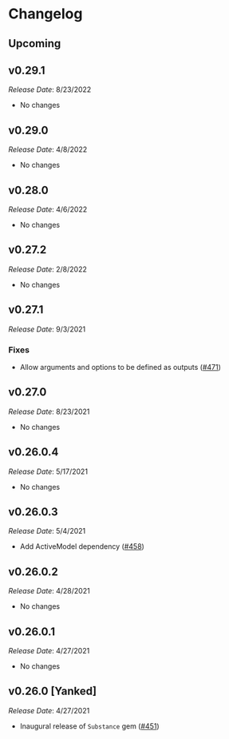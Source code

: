 # Changelog

## Upcoming <!-- Add unreleased change notes here: -->

## v0.29.1

*Release Date*: 8/23/2022

- No changes

## v0.29.0

*Release Date*: 4/8/2022

- No changes

## v0.28.0

*Release Date*: 4/6/2022

- No changes

## v0.27.2

*Release Date*: 2/8/2022

- No changes

## v0.27.1

*Release Date*: 9/3/2021

### Fixes
- Allow arguments and options to be defined as outputs ([#471](https://github.com/Freshly/spicerack/pull/471))

## v0.27.0

*Release Date*: 8/23/2021

- No changes

## v0.26.0.4

*Release Date*: 5/17/2021

- No changes

## v0.26.0.3

*Release Date*: 5/4/2021

- Add ActiveModel dependency ([#458](https://github.com/Freshly/spicerack/pull/458))

## v0.26.0.2

*Release Date*: 4/28/2021

- No changes

## v0.26.0.1

*Release Date*: 4/27/2021

- No changes

## v0.26.0 [Yanked]

*Release Date*: 4/27/2021

- Inaugural release of `Substance` gem ([#451](https://github.com/Freshly/spicerack/pull/451))
